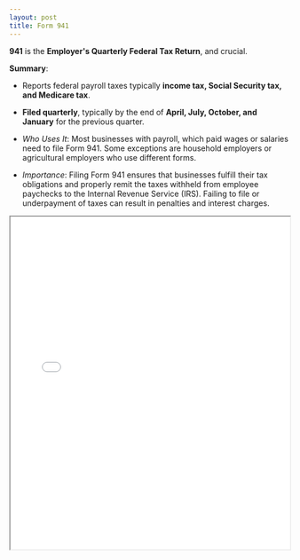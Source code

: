 ```yaml
---
layout: post
title: Form 941
---
```


**941** is the **Employer's Quarterly Federal Tax Return**, and crucial.

**Summary**:

- Reports federal payroll taxes typically **income tax, Social Security tax, and Medicare tax**.

- **Filed quarterly**, typically by the end of **April, July, October, and January** for the previous quarter.

- *Who Uses It*:  Most businesses with payroll, which paid wages or salaries need to file Form 941. Some exceptions are household employers or agricultural employers who use different forms.

- *Importance*: Filing Form 941 ensures that businesses fulfill their tax obligations and properly remit the taxes withheld from employee paychecks to the Internal Revenue Service (IRS). Failing to file or underpayment of taxes can result in penalties and interest charges.


<div class="pdf-container">
    <iframe src="assets/misc/IRS-form-941-24.pdf#zoom=FitH"
    height="600" width="100%" allowFullScreen="true">
    </iframe>
</div>
